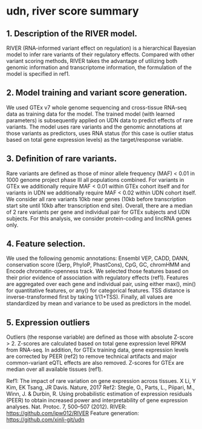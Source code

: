# udn, river score summary


## 1.	Description of the RIVER model.
RIVER (RNA-informed variant effect on regulation) is a hierarchical Bayesian model to infer rare variants of their regulatory effects. Compared with other variant scoring methods, RIVER takes the advantage of utilizing both genomic information and transcriptome information, the formulation of the model is specified in ref1.

## 2.	Model training and variant score generation.
We used GTEx v7 whole genome sequencing and cross-tissue RNA-seq data as training data for the model. The trained model (with learned parameters) is subsequently applied on UDN data to predict effects of rare variants. The model uses rare variants and the genomic annotations at those variants as predictors, uses RNA status (for this case is outlier status based on total gene expression levels) as the target/response variable. 

## 3.	Definition of rare variants.
Rare variants are defined as those of minor allele frequency (MAF) < 0.01 in 1000 genome project phase III all populations combined. For variants in GTEx we additionally require MAF < 0.01 within GTEx cohort itself and for variants in UDN we additionally require MAF < 0.02 within UDN cohort itself. We consider all rare variants 10kb near genes (10kb before transcription start site until 10kb after transcription end site). Overall, there are a median of 2 rare variants per gene and individual pair for GTEx subjects and UDN subjects. For this analysis, we consider protein-coding and lincRNA genes only. 

## 4.	Feature selection.
We used the following genomic annotations: Ensembl VEP, CADD, DANN, conservation score (Gerp, PhyloP, PhastCons), CpG, GC, chromHMM and Encode chromatin-openness track. We selected those features based on their prior evidence of association with regulatory effects (ref1). Features are aggregated over each gene and individual pair, using either max(), min() for quantitative features, or any() for categorical features. TSS distance is inverse-transformed first by taking 1/(1+TSS). Finally, all values are standardized by mean and variance to be used as predictors in the model. 

## 5.	Expression outliers
Outliers (the response variable) are defined as those with absolute Z-score > 2. Z-scores are calculated based on total gene expression level RPKM from RNA-seq. In addition, for GTEx training data, gene expression levels are corrected by PEER (ref2) to remove technical artifacts and major common-variant eQTL effects are also removed. Z-scores for GTEx are median over all available tissues (ref1). 

Ref1: The impact of rare variation on gene expression across tissues. X Li, Y Kim, EK Tsang, JR Davis. Nature, 2017
Ref2: Stegle, O., Parts, L., Piipari, M., Winn, J. & Durbin, R. Using probabilistic estimation of expression residuals (PEER) to obtain increased power and interpretability of gene expression analyses. Nat. Protoc. 7, 500–507 (2012).
RIVER: https://github.com/ipw012/RIVER
Feature generation: https://github.com/xinli-git/udn



